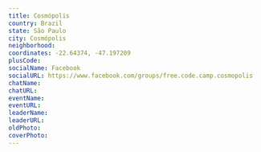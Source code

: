 ```yaml
---
title: Cosmópolis
country: Brazil
state: São Paulo
city: Cosmópolis
neighborhood: 
coordinates: -22.64374, -47.197209
plusCode:
socialName: Facebook
socialURL: https://www.facebook.com/groups/free.code.camp.cosmopolis
chatName:
chatURL:
eventName:
eventURL:
leaderName:
leaderURL:
oldPhoto: 
coverPhoto:
---
```

